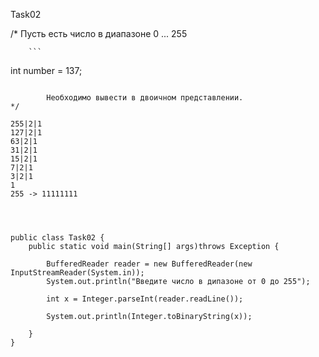Task02

/*
Пусть есть число в диапазоне 0 ... 255


        ```
int number = 137;
```

        Необходимо вывести в двоичном представлении.
*/

255|2|1
127|2|1
63|2|1
31|2|1
15|2|1
7|2|1
3|2|1
1
255 -> 11111111




public class Task02 {
    public static void main(String[] args)throws Exception {
        
        BufferedReader reader = new BufferedReader(new InputStreamReader(System.in));
        System.out.println("Введите число в дипазоне от 0 до 255");
        
        int x = Integer.parseInt(reader.readLine());
        
        System.out.println(Integer.toBinaryString(x));

    }
}